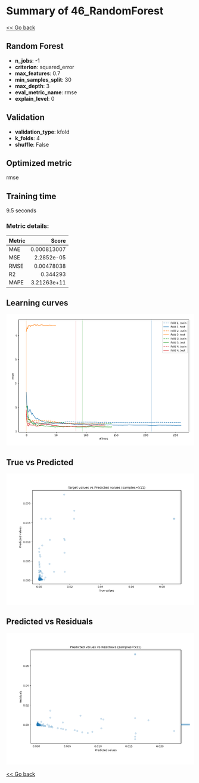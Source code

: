 # Summary of 46_RandomForest

[<< Go back](../README.md)


## Random Forest
- **n_jobs**: -1
- **criterion**: squared_error
- **max_features**: 0.7
- **min_samples_split**: 30
- **max_depth**: 3
- **eval_metric_name**: rmse
- **explain_level**: 0

## Validation
 - **validation_type**: kfold
 - **k_folds**: 4
 - **shuffle**: False

## Optimized metric
rmse

## Training time

9.5 seconds

### Metric details:
| Metric   |       Score |
|:---------|------------:|
| MAE      | 0.000813007 |
| MSE      | 2.2852e-05  |
| RMSE     | 0.00478038  |
| R2       | 0.344293    |
| MAPE     | 3.21263e+11 |



## Learning curves
![Learning curves](learning_curves.png)
## True vs Predicted

![True vs Predicted](true_vs_predicted.png)


## Predicted vs Residuals

![Predicted vs Residuals](predicted_vs_residuals.png)



[<< Go back](../README.md)
